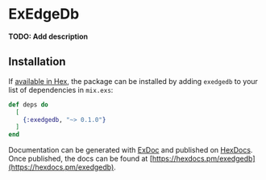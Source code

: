 # ExEdgeDb

**TODO: Add description**

## Installation

If [available in Hex](https://hex.pm/docs/publish), the package can be installed
by adding `exedgedb` to your list of dependencies in `mix.exs`:

```elixir
def deps do
  [
    {:exedgedb, "~> 0.1.0"}
  ]
end
```

Documentation can be generated with [ExDoc](https://github.com/elixir-lang/ex_doc)
and published on [HexDocs](https://hexdocs.pm). Once published, the docs can
be found at [https://hexdocs.pm/exedgedb](https://hexdocs.pm/exedgedb).


